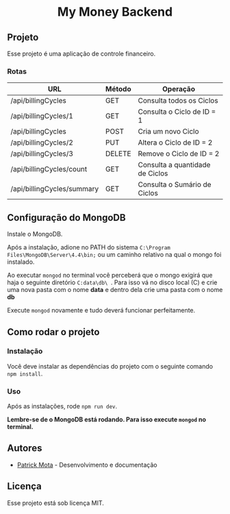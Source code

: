 <h1 align="center">My Money Backend</h1>

<h2>Projeto</h2>

Esse projeto é uma aplicação de controle financeiro. 

<h3>Rotas</h3>

| URL | Método | Operação
| ----- | ----- | ----- |
|/api/billingCycles | GET | Consulta todos os Ciclos |
|/api/billingCycles/1 | GET | Consulta o Ciclo de ID = 1 |
|/api/billingCycles | POST | Cria um novo Ciclo |
|/api/billingCycles/2 | PUT | Altera o Ciclo de ID = 2 |
|/api/billingCycles/3 | DELETE | Remove o Ciclo de ID = 2 |
|/api/billingCycles/count | GET | Consulta a quantidade de Ciclos |
|/api/billingCycles/summary | GET | Consulta o Sumário de Ciclos |

<h2>Configuração do MongoDB</h2>

Instale o MongoDB. 

Após a instalação, adione no PATH do sistema ``` C:\Program Files\MongoDB\Server\4.4\bin; ```
ou um caminho relativo na qual o mongo foi instalado.

Ao executar ```mongod``` no terminal você perceberá que o mongo exigirá que haja o seguinte diretório ```C:data\db\ ```. Para isso vá no disco local (C) e 
crie uma nova pasta com o nome <strong>data</strong> e dentro dela crie uma pasta com o nome <strong>db</strong>

Execute ```mongod``` novamente e tudo deverá funcionar perfeitamente.


<h2>Como rodar o projeto</h2>

<h3>Instalação</h3>

Você deve instalar as dependências do projeto com o seguinte comando ``` npm install ```.

<h3>Uso</h3>

Após as instalações, rode ``` npm run dev ```.

<strong>Lembre-se de o MongoDB está rodando. Para isso execute ```mongod``` no terminal.</strong>

<h2>Autores</h2>

* [Patrick Mota](https://github.com/Patrick-Wilker) - Desenvolvimento e documentação

<h2>Licença</h2>

Esse projeto está sob licença MIT.
